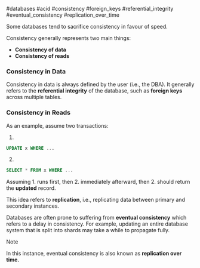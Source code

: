 #databases #acid #consistency #foreign_keys #referential_integrity #eventual_consistency #replication_over_time

Some databases tend to sacrifice consistency in favour of speed.

Consistency generally represents two main things:

* **Consistency of data**
* **Consistency of reads**

### Consistency in Data

Consistency in data is always defined by the user (i.e., the DBA). It generally refers to the **referential integrity** of the database, such as **foreign keys** across multiple tables.
### Consistency in Reads

As an example, assume two transactions:

1. 
```sql
UPDATE x WHERE ...
```

2. 
```sql
SELECT * FROM x WHERE ...
```

Assuming 1. runs first, then 2. immediately afterward, then 2. should return the **updated** record.

This idea refers to **replication**, i.e., replicating data between primary and secondary instances.

Databases are often prone to suffering from **eventual consistency** which refers to a delay in consistency. For example, updating an entire database system that is split into shards may take a while to propagate fully.

> [!NOTE] 
> In this instance, eventual consistency is also known as **replication over time.**
